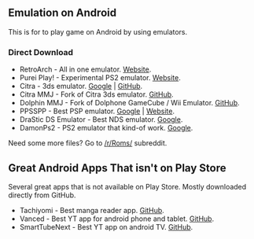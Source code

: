 ## Emulation on Android

This is for to play game on Android by using emulators.

### Direct Download

- RetroArch - All in one emulator. [Website](https://www.retroarch.com/?page=platforms).
- Purei Play! - Experimental PS2 emulator. [Website](https://purei.org/downloads.php).
- Citra - 3ds emulator. [Google](https://play.google.com/store/apps/details?id=org.citra.citra_emu) | [GitHub](https://github.com/citra-emu/citra-android/releases/).
- Citra MMJ - Fork of Citra 3ds emulator. [GitHub](https://github.com/weihuoya/citra/releases).
- Dolphin MMJ - Fork of Dolphone GameCube / Wii Emulator. [GitHub](https://github.com/weihuoya/dolphin/releases).
- PPSSPP - Best PSP emulator. [Google](https://play.google.com/store/apps/details?id=org.ppsspp.ppssppgold) | [Website](https://www.ppsspp.org/downloads.html).
- DraStic DS Emulator - Best NDS emulator. [Google](https://play.google.com/store/apps/details?id=com.dsemu.drastic).
- DamonPs2 - PS2 emulator that kind-of work. [Google](https://play.google.com/store/apps/details?id=com.damonplay.damonps2.free).

Need some more files? Go to [/r/Roms/](https://www.reddit.com/r/Roms/) subreddit.

## Great Android Apps That isn't on Play Store

Several great apps that is not available on Play Store.
Mostly downloaded directly from GitHub.

- Tachiyomi - Best manga reader app. [GitHub](https://github.com/tachiyomiorg/tachiyomi/releases).
- Vanced - Best YT app for android phone and tablet. [GitHub](https://github.com/YTVanced/VancedManager/releases).
- SmartTubeNext - Best YT app on android TV. [GitHub](https://github.com/yuliskov/SmartTubeNext).
